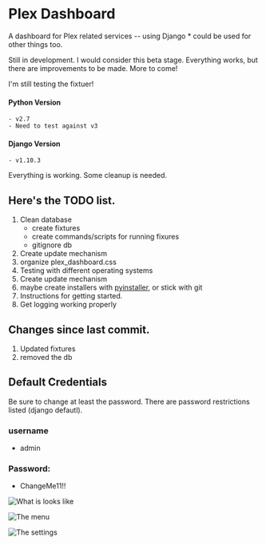 # Plex Dashboard
A dashboard for Plex related services -- using Django
    * could be used for other things too.

Still in development. I would consider this beta stage. Everything works, but there are
 improvements to be made. More to come!
 
 I'm still testing the fixtuer!
 
#### Python Version
    - v2.7
    - Need to test against v3
    
#### Django Version
    - v1.10.3
 

Everything is working. Some cleanup is needed. 
## Here's the TODO list.
   1. Clean database
        - create fixtures
        - create commands/scripts for running fixures
        - gitignore db
   2. Create update mechanism
   3. organize plex_dashboard.css
   4. Testing with different operating systems
   5. Create update mechanism
   6. maybe create installers with [pyinstaller](http://www.pyinstaller.org/), or stick with git
   7. Instructions for getting started.
   8. Get logging working properly
   
## Changes since last commit.
   1. Updated fixtures
   2. removed the db
   
## Default Credentials
Be sure to change at least the password. There are password restrictions listed (django defautl).
### username
   - admin
   
### Password:
   - ChangeMe11!!
   
![What is looks like](http://i.imgur.com/jCHWMo6.png)

![The menu](http://i.imgur.com/PODI342.png)

![The settings](http://i.imgur.com/QdgBj2M.png)


